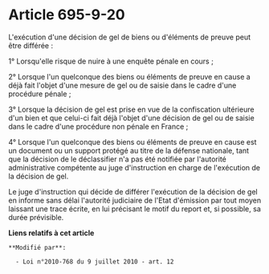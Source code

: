 # Article 695-9-20

L'exécution d'une décision de gel de biens ou d'éléments de preuve peut être différée :

1° Lorsqu'elle risque de nuire à une enquête pénale en cours ;

2° Lorsque l'un quelconque des biens ou éléments de preuve en cause a déjà fait l'objet d'une mesure de gel ou de saisie dans
le cadre d'une procédure pénale ;

3° Lorsque la décision de gel est prise en vue de la confiscation ultérieure d'un bien et que celui-ci fait déjà l'objet
d'une décision de gel ou de saisie dans le cadre d'une procédure non pénale en France ;

4° Lorsque l'un quelconque des biens ou éléments de preuve en cause est un document ou un support protégé au titre de la
défense nationale, tant que la décision de le déclassifier n'a pas été notifiée par l'autorité administrative compétente au
juge d'instruction en charge de l'exécution de la décision de gel.

Le juge d'instruction qui décide de différer l'exécution de la décision de gel en informe sans délai l'autorité judiciaire de
l'Etat d'émission par tout moyen laissant une trace écrite, en lui précisant le motif du report et, si possible, sa durée
prévisible.

**Liens relatifs à cet article**

	**Modifié par**:

	  - Loi n°2010-768 du 9 juillet 2010 - art. 12

